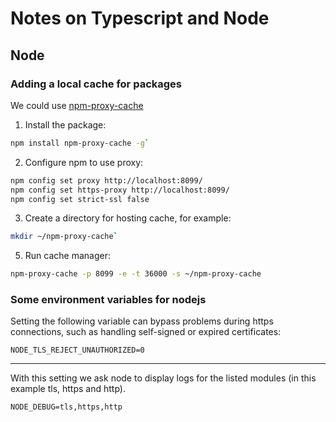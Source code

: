 # Notes on Typescript and Node
## Node
### Adding a local cache for packages
We could use [npm-proxy-cache](https://github.com/runk/npm-proxy-cache)

1. Install the package:
```bash
npm install npm-proxy-cache -g`
```
2. Configure npm to use proxy:
```bash
npm config set proxy http://localhost:8099/
npm config set https-proxy http://localhost:8099/
npm config set strict-ssl false
```
3. Create a directory for hosting cache, for example:
```bash
mkdir ~/npm-proxy-cache`
```
5. Run cache manager:
```bash
npm-proxy-cache -p 8099 -e -t 36000 -s ~/npm-proxy-cache
```
### Some environment variables for nodejs
Setting the following variable can bypass problems during https connections, such as handling self-signed or expired certificates: 
```
NODE_TLS_REJECT_UNAUTHORIZED=0
```
---
With this setting we ask node to display logs for the listed modules (in this example tls, https and http).
```
NODE_DEBUG=tls,https,http
```



